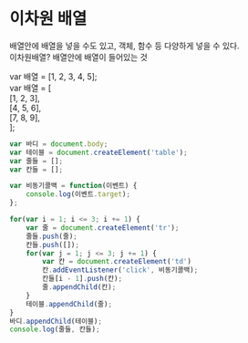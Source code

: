 # 이차원 배열

배열안에 배열을 넣을 수도 있고, 객체, 함수 등 다양하게 넣을 수 있다.  
이차원배열? 배열안에 배열이 들어있는 것

var 배열 = \[1, 2, 3, 4, 5\];  
var 배열 = \[  
    \[1, 2, 3\],  
    \[4, 5, 6\],  
    \[7, 8, 9\],  
\];

```javascript
var 바디 = document.body;
var 테이블 = document.createElement('table');
var 줄들 = [];
var 칸들 = [];

var 비동기콜백 = function(이벤트) {
    console.log(이벤트.target);
};

for(var i = 1; i <= 3; i += 1) {
    var 줄 = document.createElement('tr');
    줄들.push(줄);
    칸들.push([]);
    for(var j = 1; j <= 3; j += 1) {
        var 칸 = document.createElement('td')
        칸.addEventListener('click', 비동기콜백);
        칸들[i - 1].push(칸);
        줄.appendChild(칸);
    }
    테이블.appendChild(줄);
}
바디.appendChild(테이블);
console.log(줄들, 칸들);
```


